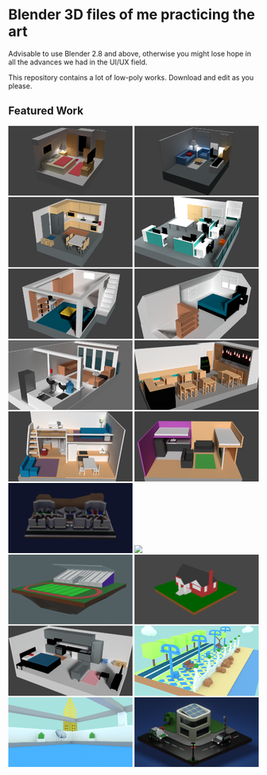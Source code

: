 # Blender 3D files of me practicing the art

Advisable to use Blender 2.8 and above, otherwise you might lose hope in all the advances we had in the UI/UX field.

This repository contains a lot of low-poly works. Download and edit as you please.

## Featured Work

<img src="room1.png?raw=true" width="250"/>
<img src="room2.png?raw=true" width="250"/>
<img src="room3.png?raw=true" width="250"/>
<img src="room4.png?raw=true" width="250"/>
<img src="room5.png?raw=true" width="250"/>
<img src="room6.png?raw=true" width="250"/>
<img src="room7.png?raw=true" width="250"/>
<img src="room8.png?raw=true" width="250"/>
<img src="room9.png?raw=true" width="250"/>
<img src="room10.png?raw=true" width="250"/>
<img src="room11.png?raw=true" width="250"/>
<img src="room12.png?raw=true" width="250"/>
<img src="room13.png?raw=true" width="250"/>
<img src="room14.png?raw=true" width="250"/>
<img src="room15.png?raw=true" width="250"/>
<img src="room16.png?raw=true" width="250"/>
<img src="room17.png?raw=true" width="250"/>
<img src="room18.png?raw=true" width="250"/>





